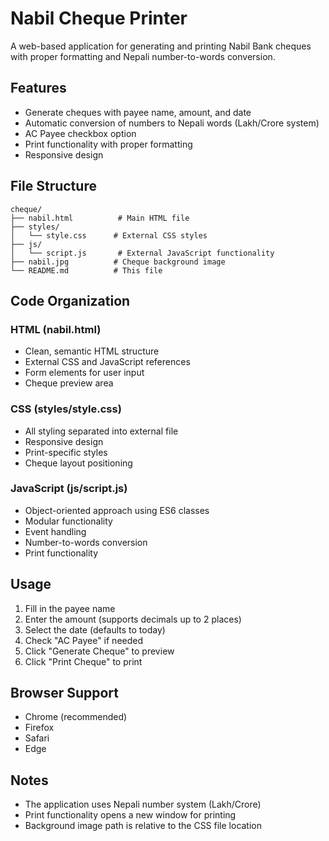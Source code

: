 # Nabil Cheque Printer

A web-based application for generating and printing Nabil Bank cheques with proper formatting and Nepali number-to-words conversion.

## Features

- Generate cheques with payee name, amount, and date
- Automatic conversion of numbers to Nepali words (Lakh/Crore system)
- AC Payee checkbox option
- Print functionality with proper formatting
- Responsive design

## File Structure

```
cheque/
├── nabil.html          # Main HTML file
├── styles/
│   └── style.css      # External CSS styles
├── js/
│   └── script.js       # External JavaScript functionality
├── nabil.jpg          # Cheque background image
└── README.md          # This file
```

## Code Organization

### HTML (nabil.html)
- Clean, semantic HTML structure
- External CSS and JavaScript references
- Form elements for user input
- Cheque preview area

### CSS (styles/style.css)
- All styling separated into external file
- Responsive design
- Print-specific styles
- Cheque layout positioning

### JavaScript (js/script.js)
- Object-oriented approach using ES6 classes
- Modular functionality
- Event handling
- Number-to-words conversion
- Print functionality


## Usage

1. Fill in the payee name
2. Enter the amount (supports decimals up to 2 places)
3. Select the date (defaults to today)
4. Check "AC Payee" if needed
5. Click "Generate Cheque" to preview
6. Click "Print Cheque" to print


## Browser Support

- Chrome (recommended)
- Firefox
- Safari
- Edge

## Notes

- The application uses Nepali number system (Lakh/Crore)
- Print functionality opens a new window for printing
- Background image path is relative to the CSS file location
